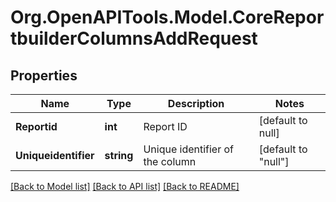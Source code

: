 # Org.OpenAPITools.Model.CoreReportbuilderColumnsAddRequest

## Properties

Name | Type | Description | Notes
------------ | ------------- | ------------- | -------------
**Reportid** | **int** | Report ID | [default to null]
**Uniqueidentifier** | **string** | Unique identifier of the column | [default to "null"]

[[Back to Model list]](../README.md#documentation-for-models) [[Back to API list]](../README.md#documentation-for-api-endpoints) [[Back to README]](../README.md)

